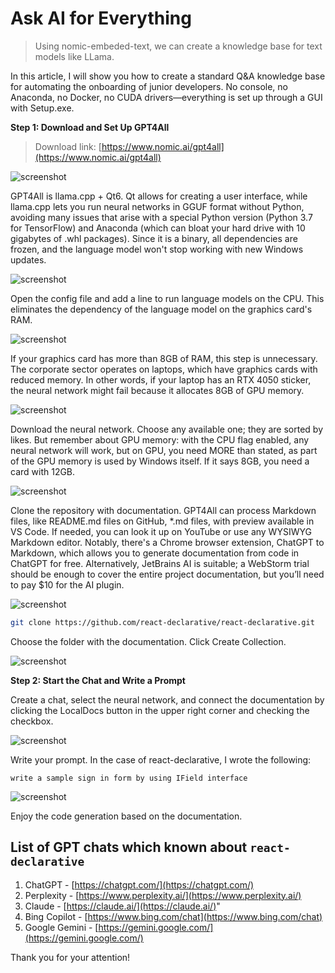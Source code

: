 # Ask AI for Everything

> Using nomic-embeded-text, we can create a knowledge base for text models like LLama.

In this article, I will show you how to create a standard Q&A knowledge base for automating the onboarding of junior developers. No console, no Anaconda, no Docker, no CUDA drivers—everything is set up through a GUI with Setup.exe.

**Step 1: Download and Set Up GPT4All** 

> Download link: [https://www.nomic.ai/gpt4all](https://www.nomic.ai/gpt4all) 

![screenshot](../../assets/images/askai/1.png)

GPT4All is llama.cpp + Qt6. Qt allows for creating a user interface, while llama.cpp lets you run neural networks in GGUF format without Python, avoiding many issues that arise with a special Python version (Python 3.7 for TensorFlow) and Anaconda (which can bloat your hard drive with 10 gigabytes of .whl packages). Since it is a binary, all dependencies are frozen, and the language model won't stop working with new Windows updates.

![screenshot](../../assets/images/askai/2.png)

Open the config file and add a line to run language models on the CPU. This eliminates the dependency of the language model on the graphics card's RAM.

![screenshot](../../assets/images/askai/3.png)

If your graphics card has more than 8GB of RAM, this step is unnecessary. The corporate sector operates on laptops, which have graphics cards with reduced memory. In other words, if your laptop has an RTX 4050 sticker, the neural network might fail because it allocates 8GB of GPU memory.

![screenshot](../../assets/images/askai/4.png)

Download the neural network. Choose any available one; they are sorted by likes. But remember about GPU memory: with the CPU flag enabled, any neural network will work, but on GPU, you need MORE than stated, as part of the GPU memory is used by Windows itself. If it says 8GB, you need a card with 12GB.

![screenshot](../../assets/images/askai/5.png)

Clone the repository with documentation. GPT4All can process Markdown files, like README.md files on GitHub, *.md files, with preview available in VS Code. If needed, you can look it up on YouTube or use any WYSIWYG Markdown editor. Notably, there's a Chrome browser extension, ChatGPT to Markdown, which allows you to generate documentation from code in ChatGPT for free. Alternatively, JetBrains AI is suitable; a WebStorm trial should be enough to cover the entire project documentation, but you’ll need to pay $10 for the AI plugin.

![screenshot](../../assets/images/askai/6.png)

```bash
git clone https://github.com/react-declarative/react-declarative.git
```

Choose the folder with the documentation. Click Create Collection.

![screenshot](../../assets/images/askai/7.png)

**Step 2: Start the Chat and Write a Prompt** 

Create a chat, select the neural network, and connect the documentation by clicking the LocalDocs button in the upper right corner and checking the checkbox.

![screenshot](../../assets/images/askai/8.png)

Write your prompt. In the case of react-declarative, I wrote the following:

```text
write a sample sign in form by using IField interface
```

![screenshot](../../assets/images/askai/9.png)

Enjoy the code generation based on the documentation.

## List of GPT chats which known about `react-declarative`

1. ChatGPT - [https://chatgpt.com/](https://chatgpt.com/)
2. Perplexity - [https://www.perplexity.ai/](https://www.perplexity.ai/)
3. Claude - [https://claude.ai/](https://claude.ai/)"
4. Bing Copilot - [https://www.bing.com/chat](https://www.bing.com/chat)
5. Google Gemini - [https://gemini.google.com/](https://gemini.google.com/)

Thank you for your attention!
